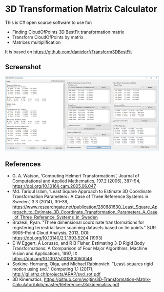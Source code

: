 # 3D Transformation Matrix Calculator
This is C# open source software to use for:
* Finding CloudOfPoints 3D BestFit transformation matrix
* Transform CloudOfPoints by matrix 
* Matrices multiplification

It is based on https://github.com/danielorf/Transform3DBestFit

## Screenshot

![Transformation Matrix Calculator screenshot](https://raw.githubusercontent.com/wojtin/3D-Transformation-Matrix-Calculator/master/screenshot.png)

## References

* G. A. Watson, ‘Computing Helmert Transformations’, Journal of Computational and Applied Mathematics, 197.2 (2006), 387–94, https://doi.org/10.1016/j.cam.2005.06.047
*  Md. Tariqul Islam, ‘Least Square Approach to Estimate 3D Coordinate Transformation Parameters : A Case of Three Reference Systems in Sweden’, 3.3 (2014), 30–38, https://www.researchgate.net/publication/280881630_Least_Square_Approach_to_Estimate_3D_Coordinate_Transformation_Parameters_A_Case_of_Three_Reference_Systems_in_Sweden
* Brazeal, Ryan. "Three dimensional coordinate transformations for registering terrestrial laser scanning datasets based on tie points." SUR 6905–Point Cloud Analysis, 2013, DOI: https://doi.org/10.13140/2.1.1993.9204 (1993)
* D W Eggert, A Lorusso, and R B Fisher, Estimating 3-D Rigid Body Transformations: A Comparison of Four Major Algorithms, Machine Vision and Applications, 1997, IX <https://doi.org/10.1007/s001380050048>.
* Sorkine-Hornung, Olga, and Michael Rabinovich. "Least-squares rigid motion using svd." Computing 1.1 (2017), http://igl.ethz.ch/projects/ARAP/svd_rot.pdf
* 3D Kinematics, https://github.com/wojtin/3D-Transformation-Matrix-Calculator/blob/master/References/3dkinematics.pdf

